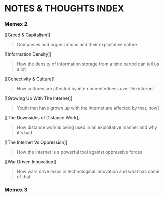 # NOTES & THOUGHTS INDEX

### Memex 2
[[Greed & Capitalism]]
>Companies and organizations and their exploitative nature

[[Information Density]]
> How the density of information storage from a time period can tell us a lot

[[Conectivity & Culture]]
> How cultures are affected by interconnectedness over the internet

[[Growing Up With The Internet]]
> Youth that have grown up with the internet are affected by that, how?

[[The Downsides of Distance Work]]
> How distance work is being used in an exploitative manner and why it's bad

[[The Internet Vs Oppression]]
> How the internet is a powerful tool against oppressive forces

[[War Driven Innovation]]
>How wars drive leaps in technological innovation and what has come of that

### Memex 3

